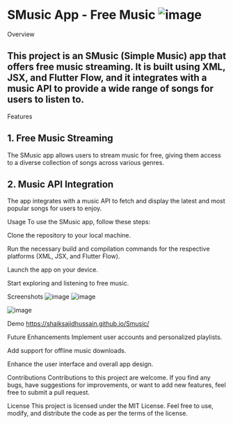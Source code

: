# SMusic App - Free Music ![image](https://github.com/shaiksajidhussain/Smusic/assets/93574244/b9a14648-d157-442e-9082-6916ca53e674)

Overview
<h2>This project is an SMusic (Simple Music) app that offers free music streaming. It is built using XML, JSX, and Flutter Flow, and it integrates with a music API to provide a wide range of songs for users to listen to.</h2>
Features
<h2>1. Free Music Streaming</h2>
<p>The SMusic app allows users to stream music for free, giving them access to a diverse collection of songs across various genres.</p>
<h2>2. Music API Integration</h2>
<p>The app integrates with a music API to fetch and display the latest and most popular songs for users to enjoy.</p>
Usage
To use the SMusic app, follow these steps:

Clone the repository to your local machine.

Run the necessary build and compilation commands for the respective platforms (XML, JSX, and Flutter Flow).

Launch the app on your device.

Start exploring and listening to free music.

Screenshots
![image](https://github.com/shaiksajidhussain/Smusic/assets/93574244/8fd1f14b-ea39-4c60-a9d6-16fa4aaafd45) ![image](https://github.com/shaiksajidhussain/Smusic/assets/93574244/1acd2ee5-de2f-4630-9d86-b093c5fb6374)

![image](https://github.com/shaiksajidhussain/Smusic/assets/93574244/72994c65-8ee1-4c64-9202-cfabba075edd)



Demo
https://shaiksajidhussain.github.io/Smusic/

Future Enhancements
Implement user accounts and personalized playlists.

Add support for offline music downloads.

Enhance the user interface and overall app design.

Contributions
Contributions to this project are welcome. If you find any bugs, have suggestions for improvements, or want to add new features, feel free to submit a pull request.

License
This project is licensed under the MIT License. Feel free to use, modify, and distribute the code as per the terms of the license.
